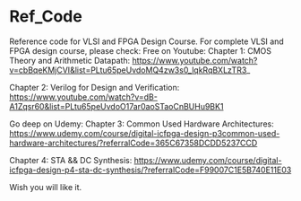 # Ref_Code
Reference code for VLSI and FPGA Design Course.
For complete VLSI and FPGA design course, please check:
Free on Youtube:
Chapter 1: CMOS Theory and Arithmetic Datapath:
https://www.youtube.com/watch?v=cbBqeKMjCVI&list=PLtu65peUvdoMQ4zw3s0_lqkRqBXLzTR3_

Chapter 2: Verilog for Design and Verification:
https://www.youtube.com/watch?v=dB-A1Zqsr60&list=PLtu65peUvdoO17ar0aoSTaoCnBUHu9BK1

Go deep on Udemy:
Chapter 3: Common Used Hardware Architectures:
https://www.udemy.com/course/digital-icfpga-design-p3common-used-hardware-architectures/?referralCode=365C67358DCDD5237CCD

Chapter 4: STA && DC Synthesis:
https://www.udemy.com/course/digital-icfpga-design-p4-sta-dc-synthesis/?referralCode=F99007C1E5B740E11E03

Wish you will like it.
